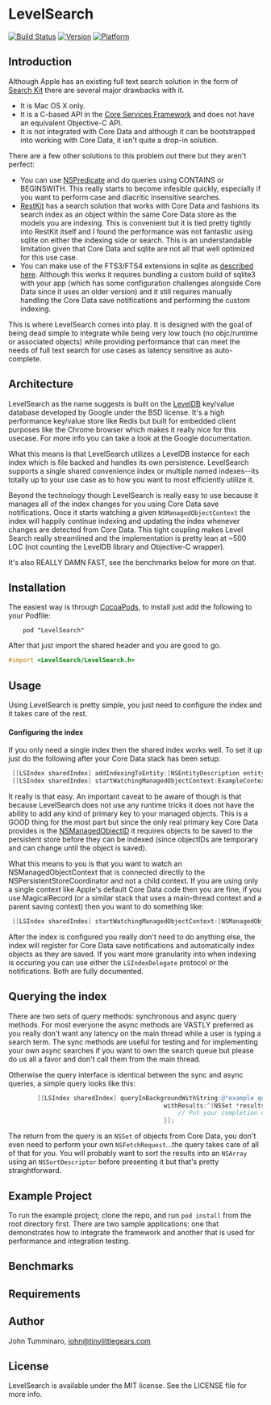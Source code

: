 # LevelSearch

[![Build Status](https://travis-ci.org/smyrgl/LevelSearch.svg?branch=master)](https://travis-ci.org/smyrgl/LevelSearch)
[![Version](http://cocoapod-badges.herokuapp.com/v/LevelSearch/badge.png)](http://cocoadocs.org/docsets/LevelSearch)
[![Platform](http://cocoapod-badges.herokuapp.com/p/LevelSearch/badge.png)](http://cocoadocs.org/docsets/LevelSearch)

## Introduction

Although Apple has an existing full text search solution in the form of [Search Kit](https://developer.apple.com/library/mac/documentation/userexperience/conceptual/SearchKitConcepts/searchKit_intro/searchKit_intro.html) there are several major drawbacks with it.

- It is Mac OS X only. 
- It is a C-based API in the [Core Services Framework](https://developer.apple.com/library/mac/documentation/Carbon/Reference/CoreServicesReferenceCollection/_index.html) and does not have an equivalent Objective-C API.
- It is not integrated with Core Data and although it can be bootstrapped into working with Core Data, it isn't quite a drop-in solution.

There are a few other solutions to this problem out there but they aren't perfect:

- You can use [NSPredicate](https://developer.apple.com/library/mac/documentation/Cocoa/Reference/Foundation/Classes/NSPredicate_Class/Reference/NSPredicate.html) and do queries using CONTAINS or BEGINSWITH.  This really starts to become infesible quickly, especially if you want to perform case and diacritic insensitive searches.
- [RestKit](https://github.com/RestKit/RestKit/) has a search solution that works with Core Data and fashions its search index as an object within the same Core Data store as the models you are indexing.  This is convenient but it is tied pretty tightly into RestKit itself and I found the performance was not fantastic using sqlite on either the indexing side or search.  This is an understandable limitation given that Core Data and sqlite are not all that well optimized for this use case.
- You can make use of the FTS3/FTS4 extensions in sqlite as [described here](http://themainthread.com/blog/2013/04/adding-full-text-search-to-core-data.html).  Although this works it requires bundling a custom build of sqlite3 with your app (which has some configuration challenges alongside Core Data since it uses an older version) and it still requires manually handling the Core Data save notifications and performing the custom indexing.  

This is where LevelSearch comes into play.  It is designed with the goal of being dead simple to integrate while being very low touch (no objc/runtime or associated objects) while providing performance that can meet the needs of full text search for use cases as latency sensitive as auto-complete.  

## Architecture

LevelSearch as the name suggests is built on the [LevelDB](https://code.google.com/p/leveldb/) key/value database developed by Google under the BSD license.  It's a high performance key/value store like Redis but built for embedded client purposes like the Chrome browser which makes it really nice for this usecase.  For more info you can take a look at the Google documentation.

What this means is that LevelSearch utilizes a LevelDB instance for each index which is file backed and handles its own persistence.  LevelSearch supports a single shared convenience index or multiple named indexes--its totally up to your use case as to how you want to most efficiently utilize it.

Beyond the technology though LevelSearch is really easy to use because it manages all of the index changes for you using Core Data save notifications.  Once it starts watching a given `NSManagedObjectContext` the index will happily continue indexing and updating the index whenever changes are detected from Core Data.  This tight coupling makes Level Search really streamlined and the implementation is pretty lean at ~500 LOC (not counting the LevelDB library and Objective-C wrapper).

It's also REALLY DAMN FAST, see the benchmarks below for more on that.

## Installation

The easiest way is through [CocoaPods](http://cocoapods.org), to install just add the following to your Podfile:

		pod "LevelSearch"

After that just import the shared header and you are good to go.

```objective-c
#import <LevelSearch/LevelSearch.h> 
```

## Usage

Using LevelSearch is pretty simple, you just need to configure the index and it takes care of the rest.

#### Configuring the index

If you only need a single index then the shared index works well.  To set it up just do the following after your Core Data stack has been setup:

```objective-c
 [[LSIndex sharedIndex] addIndexingToEntity:[NSEntityDescription entityForName:@"ExampleEntity" inManagedObjectContext:ExampleContext] forAttributes:@[@"attribute1", @"attribute2"]];
 [[LSIndex sharedIndex] startWatchingManagedObjectContext:ExampleContext];
```

It really is that easy.  An important caveat to be aware of though is that because LevelSearch does not use any runtime tricks it does not have the ability to add any kind of primary key to your managed objects.  This is a GOOD thing for the most part but since the only real primary key Core Data provides is the [NSManagedObjectID](https://developer.apple.com/library/mac/documentation/cocoa/reference/CoreDataFramework/Classes/NSManagedObjectID_Class/Reference/NSManagedObjectID.html) it requires objects to be saved to the persistent store before they can be indexed (since objectIDs are temporary and can change until the object is saved).  

What this means to you is that you want to watch an NSManagedObjectContext that is connected directly to the NSPersistentStoreCoordinator and not a child context.  If you are using only a single context like Apple's default Core Data code then you are fine, if you use MagicalRecord (or a similar stack that uses a main-thread context and a parent saving context) then you want to do something like:

```objective-c
 [[LSIndex sharedIndex] startWatchingManagedObjectContext:[NSManagedObjectContext MR_rootSavingContext]];
```

After the index is configured you really don't need to do anything else, the index will register for Core Data save notifications and automatically index objects as they are saved.  If you want more granularity into when indexing is occuring you can use either the `LSIndexDelegate` protocol or the notifications.  Both are fully documented.

## Querying the index

There are two sets of query methods: synchronous and async query methods.  For most everyone the async methods are VASTLY preferred as you really don't want any latency on the main thread while a user is typing a search term.  The sync methods are useful for testing and for implementing your own async searches if you want to own the search queue but please do us all a favor and don't call them from the main thread.  

Otherwise the query interface is identical between the sync and async queries, a simple query looks like this:

```objective-c
	    [[LSIndex sharedIndex] queryInBackgroundWithString:@"example query"
                                           withResults:^(NSSet *results) {
                                               // Put your completion code here...
                                           }];

```

The return from the query is an `NSSet` of objects from Core Data, you don't even need to perform your own `NSFetchRequest`...the query takes care of all of that for you.  You will probably want to sort the results into an `NSArray` using an `NSSortDescriptor` before presenting it but that's pretty straightforward.

## Example Project

To run the example project; clone the repo, and run `pod install` from the root directory first.  There are two sample applications: one that demonstrates how to integrate the framework and another that is used for performance and integration testing.

## Benchmarks

## Requirements


## Author

John Tumminaro, john@tinylittlegears.com

## License

LevelSearch is available under the MIT license. See the LICENSE file for more info.

